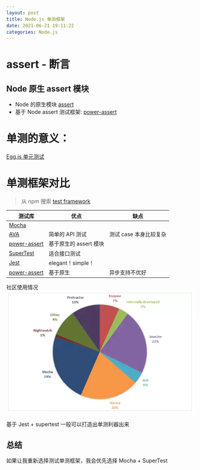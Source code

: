 ```yaml
---
layout: post
title: Node.js 单测框架
date: 2021-06-21 19:11:22
categories: Node.js
---
```

# assert - 断言

## Node 原生 assert 模块

* Node 的原生模块 [assert](https://nodejs.org/api/assert.html)
* 基于 Node assert 测试框架: [power-assert](https://github.com/power-assert-js/power-assert)


# 单测的意义：
[Egg.js 单元测试](https://eggjs.org/zh-cn/core/unittest.html)


# 单测框架对比
> 从 npm 搜索 [test framework](https://www.npmjs.com/search?q=test%20framework&page=1&ranking=popularity)

测试库         |优点           | 缺点|
--------------------|------------------|------------------|
[Mocha](http://mochajs.org/) |  |     |
[AVA](https://github.com/avajs/ava) | 简单的 API 测试 |  测试 case 本身比较复杂|
[power-assert](https://github.com/power-assert-js/power-assert) | 基于原生的 assert 模块| |
[SuperTest](https://github.com/visionmedia/supertest) | 适合接口测试  |  |
[Jest](https://jestjs.io/zh-Hans/) | elegant！simple！  |  |
[power-assert](https://github.com/power-assert-js/power-assert) | 基于原生 | 异步支持不优好|


社区使用情况
<img src="/images/test.png"  width="500px"/>

基于 Jest + supertest 一般可以打造出单测利器出来

## 总结

如果让我重新选择测试单测框架，我会优先选择 Mocha + SuperTest
